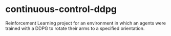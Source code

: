 # continuous-control-ddpg
Reinforcement Learning project for an environment in which an agents were trained with a DDPG to rotate their arms to a specified orientation.
